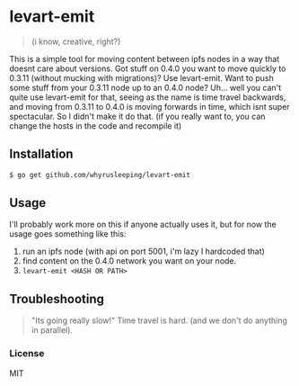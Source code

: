 # levart-emit
> (i know, creative, right?)

This is a simple tool for moving content between ipfs nodes in a way that
doesnt care about versions. Got stuff on 0.4.0 you want to move quickly to
0.3.11 (without mucking with migrations)? Use levart-emit. Want to push some
stuff from your 0.3.11 node up to an 0.4.0 node? Uh... well you can't quite use
levart-emit for that, seeing as the name is time travel backwards, and moving
from 0.3.11 to 0.4.0 is moving forwards in time, which isnt super spectacular.
So I didn't make it do that. (if you really want to, you can change the hosts
in the code and recompile it)

## Installation
```bash
$ go get github.com/whyrusleeping/levart-emit
```


## Usage
I'll probably work more on this if anyone actually uses it, but for now the usage goes something like this:

1. run an ipfs node (with api on port 5001, i'm lazy I hardcoded that)
2. find content on the 0.4.0 network you want on your node.
3. `levart-emit <HASH OR PATH>`

## Troubleshooting

> "Its going really slow!"
Time travel is hard. (and we don't do anything in parallel).

### License
MIT
